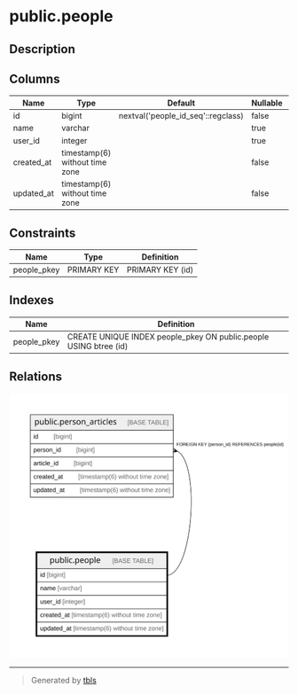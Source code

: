# public.people

## Description

## Columns

| Name | Type | Default | Nullable | Children | Parents | Comment |
| ---- | ---- | ------- | -------- | -------- | ------- | ------- |
| id | bigint | nextval('people_id_seq'::regclass) | false | [public.person_articles](public.person_articles.md) |  |  |
| name | varchar |  | true |  |  |  |
| user_id | integer |  | true |  |  |  |
| created_at | timestamp(6) without time zone |  | false |  |  |  |
| updated_at | timestamp(6) without time zone |  | false |  |  |  |

## Constraints

| Name | Type | Definition |
| ---- | ---- | ---------- |
| people_pkey | PRIMARY KEY | PRIMARY KEY (id) |

## Indexes

| Name | Definition |
| ---- | ---------- |
| people_pkey | CREATE UNIQUE INDEX people_pkey ON public.people USING btree (id) |

## Relations

![er](public.people.svg)

---

> Generated by [tbls](https://github.com/k1LoW/tbls)
